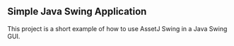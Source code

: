 Simple Java Swing Application
---------------------------------------------
This project is a short example of how to use AssetJ Swing in a Java Swing GUI.
